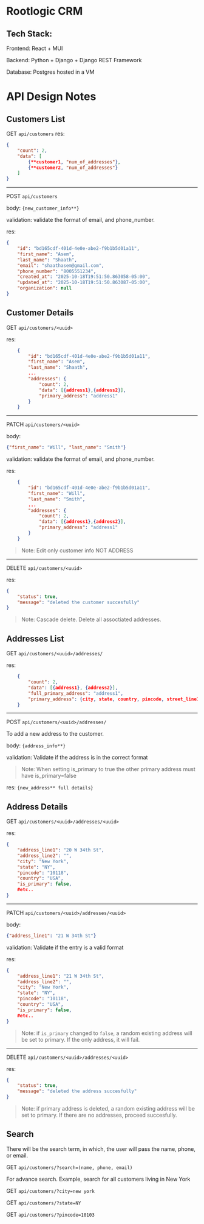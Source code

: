 # Rootlogic CRM

## Tech Stack:
Frontend: React + MUI

Backend: Python + Django + Django REST Framework

Database: Postgres hosted in a VM

# API Design Notes

## Customers List

GET `api/customers`
res: 
```json
{
    "count": 2,
    "data": [
        {**customer1, "num_of_addresses"},
        {**customer2, "num_of_addresses"}
    ]
}
```
---
POST 	`api/customers`

body: `{new_customer_info**}`

validation: validate the format of email, and phone_number. 

res: 
```json
{
    "id": "bd165cdf-401d-4e0e-abe2-f9b1b5d01a11",
    "first_name": "Asem",
    "last_name": "Shaath",
    "email": "shaathasem@gmail.com",
    "phone_number": "8005551234",
    "created_at": "2025-10-18T19:51:50.863058-05:00",
    "updated_at": "2025-10-18T19:51:50.863087-05:00",
    "organization": null
}
```

## Customer Details
GET 	`api/customers/<uuid>`

res:
```json
	{
        "id": "bd165cdf-401d-4e0e-abe2-f9b1b5d01a11",
        "first_name": "Asem",
        "last_name": "Shaath",
        ...
		"addresses": {
			"count": 2,
			"data": [{address1},{address2}],
			"primary_address": "address1"
		}
	}
```
---
PATCH	`api/customers/<uuid>`

body: 
```json
{"first_name": "Will", "last_name": "Smith"}
```

validation: validate the format of email, and phone_number. 

res: 
```json
	{
        "id": "bd165cdf-401d-4e0e-abe2-f9b1b5d01a11",
        "first_name": "Will",
        "last_name": "Smith",
        ...
		"addresses": {
			"count": 2,
			"data": [{address1},{address2}],
			"primary_address": "address1"
		}
	}
```
> Note: Edit only customer info NOT ADDRESS

---
DELETE	`api/customers/<uuid>`

res: 
```json
{
    "status": true,
    "message": "deleted the customer succesfully"
}
```
> Note: Cascade delete. Delete all assoctiated addresses.

## Addresses List
GET		`api/customers/<uuid>/addresses/`

res: 
```json
	{
		"count": 2,
		"data": [{address1}, {address2}],
		"full_primary_address": "address1",
		"primary_address": {city, state, country, pincode, street_line1}
	}
```
---
POST	`api/customers/<uuid>/addresses/`

To add a new address to the customer.

body: `{address_info**}`

validation: Validate if the address is in the correct format

> Note: When setting is_primary to true the other primary address must have is_primary=false 

res: `{new_address** full details}`

## Address Details
GET		`api/customers/<uuid>/addresses/<uuid>`

res:
```json
{
    "address_line1": "20 W 34th St",
    "address_line2": "",
    "city": "New York",
    "state": "NY",
    "pincode": "10118",
    "country": "USA",
    "is_primary": false,
    #etc..
}
```
---
PATCH `api/customers/<uuid>/addresses/<uuid>`

body: 
```json
{"address_line1": "21 W 34th St"}
```
validation: Validate if the entry is a valid format

res:
```json
{
    "address_line1": "21 W 34th St",
    "address_line2": "",
    "city": "New York",
    "state": "NY",
    "pincode": "10118",
    "country": "USA",
    "is_primary": false,
    #etc..
}
```
>Note: if `is_primary` changed to `false`, a random existing address will be set to primary. If the only address, it will fail.
---
DELETE `api/customers/<uuid>/addresses/<uuid>`

res: 
```json
{
    "status": true,
    "message": "deleted the address succesfully"
}
```

>Note: if primary address is deleted, a random existing address will be set to primary. If there are no addresses, proceed succesfully.


## Search
There will be the search term, in which, the user will pass the name, phone, or email. 

GET 	`api/customers/?search=(name, phone, email)`

For advance search. Example, search for all customers living in New York

GET 	`api/customers/?city=new york`

GET 	`api/customers/?state=NY`

GET 	`api/customers/?pincode=10103`
